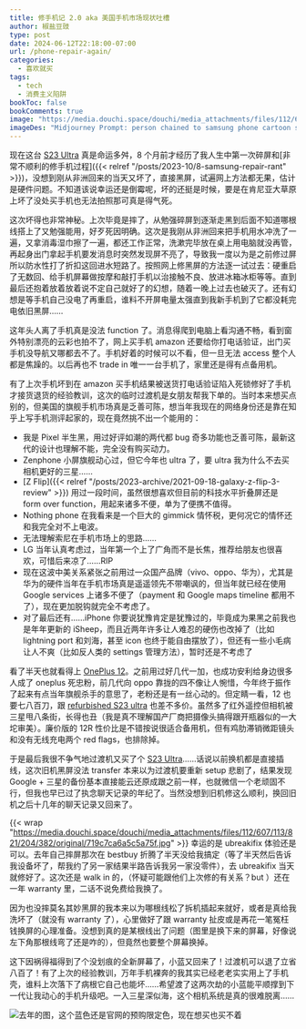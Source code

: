 ```yaml
---
title: 修手机记 2.0 aka 美国手机市场现状吐槽
author: 椒盐豆豉
type: post
date: 2024-06-12T22:18:00-07:00
url: /phone-repair-again/
categories:
  - 喜欢就买
tags:
  - tech
  - 消费主义陷阱
bookToc: false
bookComments: true
image: "https://media.douchi.space/douchi/media_attachments/files/112/607/425/900/018/136/original/0fbbe80207d9f363.png"
imageDes: "Midjourney Prompt: person chained to samsung phone cartoon style --ar 16:9"
---
```


现在这台 [S23 Ultra](https://amzn.to/3VnYA45) 真是命运多舛，8 个月前才经历了我人生中第一次碎屏和[非常不顺利的修手机过程]({{< relref "/posts/2023-10/8-samsung-repair-rant" >}})，没想到刚从非洲回来的当天又坏了，直接黑屏，试遍网上方法都无果，估计是硬件问题。不知道该说幸运还是倒霉呢，坏的还挺是时候，要是在肯尼亚大草原上坏了没处买手机也无法拍照那可真是得气死。

<!--more-->

这次坏得也非常神秘。上次毕竟是摔了，从勉强碎屏到逐渐走黑到后面不知道哪根线搭上了又勉强能用，好歹死因明确。这次是我刚从非洲回来把手机用水冲洗了一遍，又拿消毒湿巾擦了一遍，都还工作正常，洗漱完毕放在桌上用电脑就没再管，再起身出门拿起手机要发消息时突然发现屏不亮了，导致我一度以为是之前修过屏所以防水性打了折扣这回进水短路了。按照网上修黑屏的方法逐一试过去：硬重启了无数回、给手机屏幕做按摩和敲打手机以治接触不良、放进冰箱冰柜等等。直到最后还抱着放着放着说不定自己就好了的幻想，随着一晚上过去也破灭了。还有幻想是等手机自己没电了再重启，谁料不开屏电量太强直到我新手机到了它都没耗完电依旧黑屏……

这年头人离了手机真是没法 function 了。消息得爬到电脑上看沟通不畅，看到窗外特别漂亮的云彩也拍不了，网上买手机 amazon 还要给你打电话验证，出门买手机没导航又哪都去不了。手机好着的时候可以不看，但一旦无法 access 整个人都是焦躁的。以后再也不 trade in 唯一一台手机了，家里还是得有点备用机。

有了上次手机坏到在 amazon 买手机结果被送货打电话验证陷入死锁修好了手机才接货退货的经验教训，这次的临时过渡机是女朋友帮我下单的。当时本来想买点别的，但美国的旗舰手机市场真是乏善可陈，想当年我现在的网络身份还是靠在知乎上写手机测评起家的，现在竟然挑不出一个能用的：
- 我是 Pixel 半生黑，用过好评如潮的两代都 bug 奇多功能也乏善可陈，最新这代的设计也理解不能，完全没有购买动力。
- Zenphone 小屏旗舰动心过，但它今年也 ultra 了，要 ultra 我为什么不去买相机更好的三星……
- [Z Flip]({{< relref "/posts/2023-archive/2021-09-18-galaxy-z-flip-3-review" >}}) 用过一段时间，虽然很想喜欢但目前的科技水平折叠屏还是 form over function，用起来诸多不便，单为了便携不值得。
- Nothing phone 在我看来是一个巨大的 gimmick 情怀税，更何况它的情怀还和我完全对不上电波。
- 无法理解索尼在手机市场上的思路……
- LG 当年认真考虑过，当年第一个上了广角而不是长焦，推荐给朋友也很喜欢，可惜后来凉了……RIP
- 现在这波中美关系紧张之前用过一众国产品牌（vivo、oppo、华为），尤其是华为的硬件当年在手机市场真是遥遥领先不带嘲讽的，但当年就已经在使用 Google services 上诸多不便了（payment 和 Google maps timeline 都用不了），现在更加脱钩就完全不考虑了。
- 对了最后还有……iPhone 你要说犹豫肯定是犹豫过的，毕竟成为果黑之前我也是年年更新的 iSheep，而且近两年许多让人难忍的硬伤也改掉了（比如 lightning port 和刘海，甚至 icon 也终于能自由摆放了），但还有一些小毛病让人不爽（比如反人类的 settings 管理方法），暂时还是不考虑了

看了半天也就看得上 [OnePlus 12](https://amzn.to/4cjg3S1)。之前用过好几代一加，也成功安利给身边很多人成了 oneplus 死忠粉，前几代向 oppo 靠拢的四不像让人惋惜，今年终于振作了起来有点当年旗舰杀手的意思了，老粉还是有一丝心动的。但定睛一看，12 也要七八百刀，跟 [refurbished S23 ultra](https://amzn.to/4cfLaxJ) 也差不多价。虽然多了红外遥控但相机被三星甩八条街，长得也丑（我是真不理解国产厂商把摄像头搞得跟开瓶器似的一大坨审美）。廉价版的 12R 性价比是不错按说很适合备用机，但有鸡肋滞销微距镜头和没有无线充电两个 red flags，也排除掉。

于是最后我很不争气地过渡机又买了个 [S23 Ultra](https://amzn.to/4cfLaxJ)……话说以前换机都是直接插线，这次旧机黑屏没法 transfer 本来以为过渡机要重新 setup 悲剧了，结果发现 Google + 三星的备份基本直接能云还原成跟之前一样，也就微信一个老顽固不行，但我也早已过了执念聊天记录的年纪了。当然没想到旧机修这么顺利，换回旧机之后十几年的聊天记录又回来了。

{{< wrap "https://media.douchi.space/douchi/media_attachments/files/112/607/113/821/204/382/original/719c7ca6a5c5a75f.jpg" >}}
幸运的是 ubreakifix 体验还是可以。去年自己摔屏那次在 bestbuy 折腾了半天没给我搞定（等了半天然后告诉我设备坏了，帮我约了另一家结果半路告诉我另一家没零件），去 ubreakifix  当天就修好了。这次还是 walk in 的，（怀疑可能跟他们上次修的有关系？but ）还在一年 warranty 里，二话不说免费给我换了。

因为也没摔莫名其妙黑屏的我本来以为哪根线松了拆机插起来就好，或者是真给我洗坏了（就没有 warranty 了），心里做好了跟 warranty 扯皮或是再花一笔冤枉钱换屏的心理准备。没想到真的是某根线出了问题（图里是换下来的屏幕，好像说左下角那根线弯了还是咋的），但竟然也要整个屏幕换掉。

这下因祸得福得到了个没划痕的全新屏幕了，小蓝又回来了！过渡机可以退了立省八百了！有了上次的经验教训，万年手机裸奔的我其实已经老老实实用上了手机壳，谁料上次落下了病根它自己也能坏……希望渡了这两次劫的小蓝能平顺撑到下一代让我动心的手机升级吧。一入三星深似海，这个相机系统是真的很难脱离……

![去年的图，这个蓝色还是官网的预购限定色，现在想买也买不着](https://media.douchi.space/douchi/media_attachments/files/111/328/414/012/999/739/original/a6c0677aa215f8fb.png)